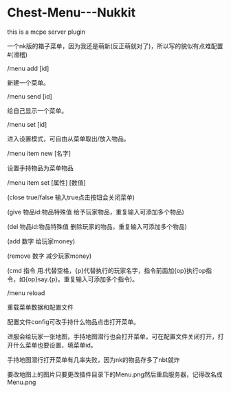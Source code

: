 # Chest-Menu---Nukkit
this is a mcpe server plugin

一个nk版的箱子菜单，因为我还是萌新(反正萌就对了)，所以写的貌似有点难配置#(滑稽)

/menu add [id]

新建一个菜单。

/menu send [id]

给自己显示一个菜单。

/menu set [id]

进入设置模式，可自由从菜单取出/放入物品。

/menu item new [名字]

设置手持物品为菜单物品

/menu item set [属性] [数值]

(close  true/false  输入true点击按钮会关闭菜单)

(give  物品id:物品特殊值  给予玩家物品，重复输入可添加多个物品)

(del  物品id:物品特殊值  删除玩家的物品，重复输入可添加多个物品)

(add  数字  给玩家money)

(remove  数字  减少玩家money)

(cmd  指令  用.代替空格，{p}代替执行的玩家名字，指令前面加{op}执行op指令，如{op}say.{p}。重复输入可添加多个指令)。

/menu reload

重载菜单数据和配置文件

配置文件config可改手持什么物品点击打开菜单。

进服会给玩家一张地图，手持地图潜行也会打开菜单，可在配置文件关闭打开，打开什么菜单也要设置，填菜单id。

手持地图潜行打开菜单有几率失败，因为nk的物品存多了nbt就炸

要改地图上的图片只要更改插件目录下的Menu.png然后重启服务器，记得改名成Menu.png
